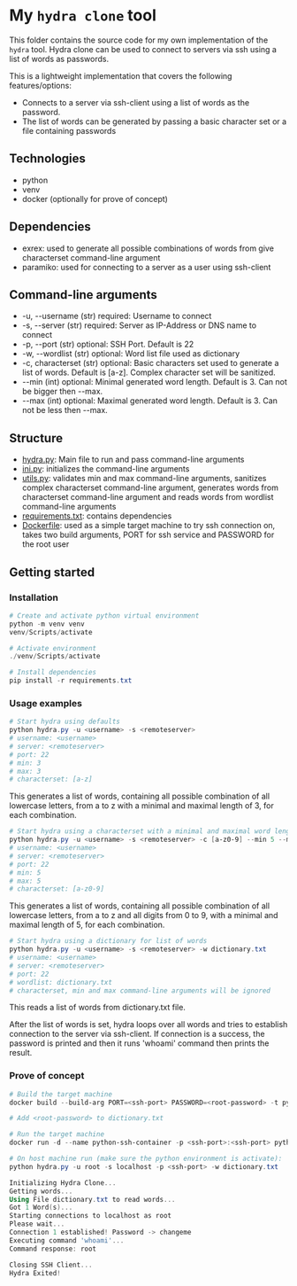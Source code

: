 # My `hydra clone` tool

This folder contains the source code for my own implementation of the `hydra` tool.
Hydra clone can be used to connect to servers via ssh using a list of words as passwords.

This is a lightweight implementation that covers the following features/options:

- Connects to a server via ssh-client using a list of words as the password.
- The list of words can be generated by passing a basic character set or a file containing passwords

## Technologies

- python
- venv
- docker (optionally for prove of concept)

## Dependencies

- exrex: used to generate all possible combinations of words from give characterset command-line argument
- paramiko: used for connecting to a server as a user using ssh-client

## Command-line arguments

- -u, --username (str) required: Username to connect
- -s, --server (str) required: Server as IP-Address or DNS name to connect
- -p, --port (str) optional: SSH Port. Default is 22
- -w, --wordlist (str) optional: Word list file used as dictionary
- -c, characterset (str) optional: Basic characters set used to generate a list of words. Default is [a-z]. Complex character set will be sanitized.
- --min (int) optional: Minimal generated word length. Default is 3. Can not be bigger then --max.
- --max (int) optional: Maximal generated word length. Default is 3. Can not be less then --max.

## Structure

- [hydra.py](./hydra.py): Main file to run and pass command-line arguments
- [ini.py](./init.py): initializes the command-line arguments
- [utils.py](./utils.py): validates min and max command-line arguments, sanitizes complex characterset command-line argument, generates words from characterset command-line argument and reads words from wordlist command-line arguments
- [requirements.txt](./requirements.txt): contains dependencies
- [Dockerfile](./Dockerfile): used as a simple target machine to try ssh connection on, takes two build arguments, PORT for ssh service and PASSWORD for the root user

## Getting started

### Installation

```powershell
# Create and activate python virtual environment
python -m venv venv
venv/Scripts/activate

# Activate environment
./venv/Scripts/activate

# Install dependencies
pip install -r requirements.txt
```

### Usage examples

```powershell
# Start hydra using defaults
python hydra.py -u <username> -s <remoteserver>
# username: <username>
# server: <remoteserver>
# port: 22
# min: 3
# max: 3
# characterset: [a-z]
```

This generates a list of words, containing all possible combination of all lowercase letters, from a to z with a minimal and maximal length of 3, for each combination.

```powershell
# Start hydra using a characterset with a minimal and maximal word length
python hydra.py -u <username> -s <remoteserver> -c [a-z0-9] --min 5 --max 5
# username: <username>
# server: <remoteserver>
# port: 22
# min: 5
# max: 5
# characterset: [a-z0-9]
```

This generates a list of words, containing all possible combination of all lowercase letters, from a to z and all digits from 0 to 9, with a minimal and maximal length of 5, for each combination.

```powershell
# Start hydra using a dictionary for list of words
python hydra.py -u <username> -s <remoteserver> -w dictionary.txt
# username: <username>
# server: <remoteserver>
# port: 22
# wordlist: dictionary.txt
# characterset, min and max command-line arguments will be ignored
```

This reads a list of words from dictionary.txt file.

After the list of words is set, hydra loops over all words and tries to establish connection to the server via ssh-client.
If connection is a success, the password is printed and then it runs 'whoami' command then prints the result.

### Prove of concept

```powershell
# Build the target machine
docker build --build-arg PORT=<ssh-port> PASSWORD=<root-password> -t python-ssh .

# Add <root-password> to dictionary.txt

# Run the target machine
docker run -d --name python-ssh-container -p <ssh-port>:<ssh-port> python-ssh

# On host machine run (make sure the python environment is activate):
python hydra.py -u root -s localhost -p <ssh-port> -w dictionary.txt

Initializing Hydra Clone...
Getting words...
Using File dictionary.txt to read words...
Got 1 Word(s)...
Starting connections to localhost as root
Please wait...
Connection 1 established! Password -> changeme
Executing command 'whoami'...
Command response: root

Closing SSH Client...
Hydra Exited!

```
